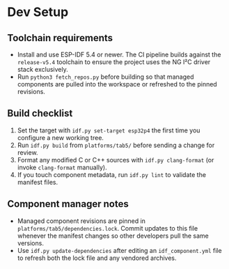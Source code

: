 # Dev Setup

## Toolchain requirements

- Install and use ESP-IDF 5.4 or newer. The CI pipeline builds against the
  `release-v5.4` toolchain to ensure the project uses the NG I²C driver stack
  exclusively.
- Run `python3 fetch_repos.py` before building so that managed components are
  pulled into the workspace or refreshed to the pinned revisions.

## Build checklist

1. Set the target with `idf.py set-target esp32p4` the first time you configure a
   new working tree.
2. Run `idf.py build` from `platforms/tab5/` before sending a change for review.
3. Format any modified C or C++ sources with `idf.py clang-format` (or invoke
   `clang-format` manually).
4. If you touch component metadata, run `idf.py lint` to validate the manifest
   files.

## Component manager notes

- Managed component revisions are pinned in
  `platforms/tab5/dependencies.lock`. Commit updates to this file whenever the
  manifest changes so other developers pull the same versions.
- Use `idf.py update-dependencies` after editing an `idf_component.yml` file to
  refresh both the lock file and any vendored archives.

